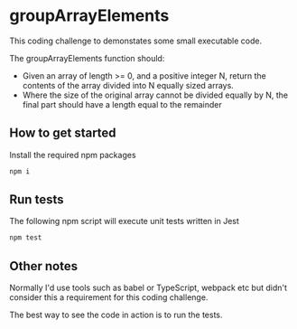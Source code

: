 # groupArrayElements

This coding challenge to demonstates some small executable code.

The groupArrayElements function should:
- Given an array of length >= 0, and a positive integer N, return the contents of the array divided into N equally sized arrays.
- Where the size of the original array cannot be divided equally by N, the final part should have a length equal to the remainder

## How to get started

Install the required npm packages
```sh
npm i
```

## Run tests

The following npm script will execute unit tests written in Jest
```sh
npm test
```

## Other notes

Normally I'd use tools such as babel or TypeScript, webpack etc but didn't consider this a requirement for this coding challenge.

The best way to see the code in action is to run the tests.
